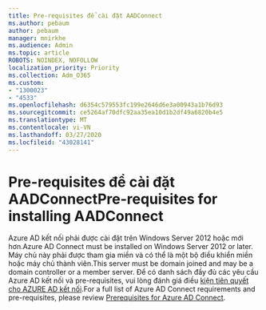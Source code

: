 ```yaml
---
title: Pre-requisites để cài đặt AADConnect
ms.author: pebaum
author: pebaum
manager: mnirkhe
ms.audience: Admin
ms.topic: article
ROBOTS: NOINDEX, NOFOLLOW
localization_priority: Priority
ms.collection: Adm_O365
ms.custom:
- "1300023"
- "4533"
ms.openlocfilehash: d6354c579553fc199e2646d6e3a00943a1b76d93
ms.sourcegitcommit: ce5264af70dfc92aa35ea10d1b2df49a6820b4e5
ms.translationtype: MT
ms.contentlocale: vi-VN
ms.lasthandoff: 03/27/2020
ms.locfileid: "43028141"
---
```

# <a name="pre-requisites-for-installing-aadconnect"></a><span data-ttu-id="43add-102">Pre-requisites để cài đặt AADConnect</span><span class="sxs-lookup"><span data-stu-id="43add-102">Pre-requisites for installing AADConnect</span></span>

<span data-ttu-id="43add-103">Azure AD kết nối phải được cài đặt trên Windows Server 2012 hoặc mới hơn.</span><span class="sxs-lookup"><span data-stu-id="43add-103">Azure AD Connect must be installed on Windows Server 2012 or later.</span></span> <span data-ttu-id="43add-104">Máy chủ này phải được tham gia miền và có thể là một bộ điều khiển miền hoặc máy chủ thành viên.</span><span class="sxs-lookup"><span data-stu-id="43add-104">This server must be domain joined and may be a domain controller or a member server.</span></span>  <span data-ttu-id="43add-105">Để có danh sách đầy đủ các yêu cầu Azure AD kết nối và pre-requisites, vui lòng đánh giá điều [kiện tiên quyết cho AZURE AD kết nối](https://docs.microsoft.com/azure/active-directory/hybrid/how-to-connect-install-prerequisites).</span><span class="sxs-lookup"><span data-stu-id="43add-105">For a full list of Azure AD Connect requirements and pre-requisites, please review [Prerequisites for Azure AD Connect](https://docs.microsoft.com/azure/active-directory/hybrid/how-to-connect-install-prerequisites).</span></span>
